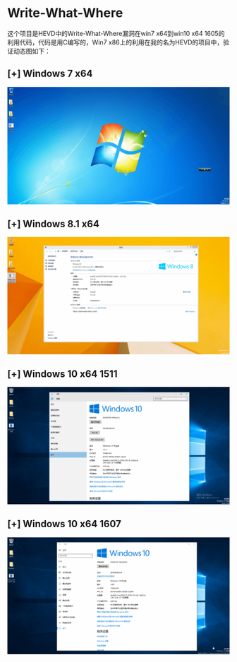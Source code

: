 # Write-What-Where

这个项目是HEVD中的Write-What-Where漏洞在win7 x64到win10 x64 1605的利用代码，代码是用C编写的，Win7 x86上的利用在我的名为HEVD的项目中，验证动态图如下：

## [+] Windows 7 x64

![win7x64](win7x64.gif)

## [+] Windows 8.1 x64

![win8.1x64](win8.1x64.gif)

## [+] Windows 10 x64 1511

![win10_1511_x64](win10_1511_x64.gif)

## [+] Windows 10 x64 1607

![win10_1511_x64](win10_1607_x64.gif)